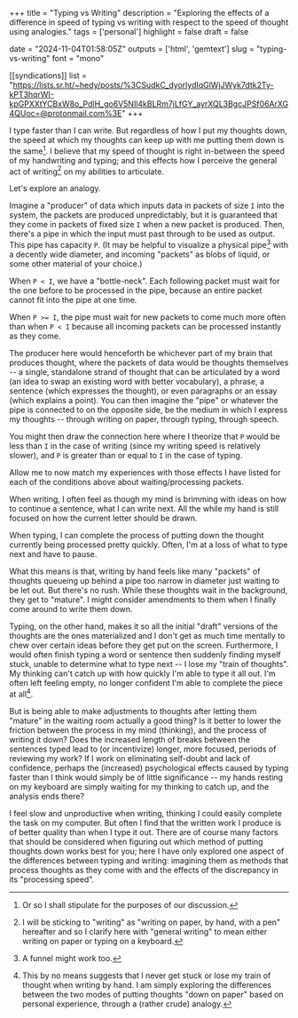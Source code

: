 +++
title = "Typing vs Writing"
description = "Exploring the effects of a difference in speed of typing vs writing with respect to the speed of thought using analogies."
tags = ['personal']
highlight = false
draft = false

date = "2024-11-04T01:58:05Z"
outputs = ['html', 'gemtext']
slug = "typing-vs-writing"
font = "mono"

[[syndications]]
list = "https://lists.sr.ht/~hedy/posts/%3CSudkC_dyorlydIqGlWjJWyk7dtk2Ty-kPT3hqrWI-kpGPXXtYCBxW8o_PdlH_go6V5NIl4kBLRm7jLfGY_ayrXQL3BgcJPSf06ArXG4QUoc=@protonmail.com%3E"
+++

I type faster than I can write. But regardless of how I put my thoughts down, the speed at which my thoughts can keep up with me putting them down is the same[^speed]. I believe that my speed of thought is right in-between the speed of my handwriting and typing; and this effects how I perceive the general act of writing[^writing] on my abilities to articulate.

[^speed]: Or so I shall stipulate for the purposes of our discussion.
[^writing]: I will  be sticking to "writing" as "writing on paper, by hand, with a pen" hereafter and so I clarify here with "general writing" to mean either writing on paper or typing on a keyboard.

Let's explore an analogy.

Imagine a "producer" of data which inputs data in packets of size `I` into the system, the packets are produced unpredictably, but it is guaranteed that they come in packets of fixed size `I` when a new packet is produced. Then, there's a pipe in which the input must past through to be used as output. This pipe has capacity `P`. (It may be helpful to visualize a physical pipe[^pipe] with a decently wide diameter, and incoming "packets" as blobs of liquid, or some other material of your choice.)

[^pipe]: A funnel might work too.

When `P < I`, we have a "bottle-neck". Each following packet must wait for the one before to be processed in the pipe, because an entire packet cannot fit into the pipe at one time.

When `P >= I`, the pipe must wait for new packets to come much more often than when `P < I` because all incoming packets can be processed instantly as they come.

The producer here would henceforth be whichever part of my brain that produces thought, where the packets of data would be thoughts themselves -- a single, standalone strand of thought that can be articulated by a word (an idea to swap an existing word with better vocabulary), a phrase, a sentence (which expresses the thought), or even paragraphs or an essay (which explains a point). You can then imagine the "pipe" or whatever the pipe is connected to on the opposite side, be the medium in which I express my thoughts -- through writing on paper, through typing, through speech.

You might then draw the connection here where I theorize that `P` would be less than `I` in the case of writing (since my writing speed is relatively slower), and `P` is greater than or equal to `I` in the case of typing.

Allow me to now match my experiences with those effects I have listed for each of the conditions above about waiting/processing packets.

When writing, I often feel as though my mind is brimming with ideas on how to continue a sentence, what I can write next. All the while my hand is still focused on how the current letter should be drawn.

When typing, I can complete the process of putting down the thought currently being processed pretty quickly. Often, I'm at a loss of what to type next and have to pause.

What this means is that, writing by hand feels like many "packets" of thoughts queueing up behind a pipe too narrow in diameter just waiting to be let out. But there's no rush. While these thoughts wait in the background, they get to "mature". I might consider amendments to them when I finally come around to write them down.

Typing, on the other hand, makes it so all the initial "draft" versions of the thoughts are the ones materialized and I don't get as much time mentally to chew over certain ideas before they get put on the screen. Furthermore, I would often finish typing a word or sentence then suddenly finding myself stuck, unable to determine what to type next -- I lose my "train of thoughts". My thinking can't catch up with how quickly I'm able to type it all out. I'm often left feeling empty, no longer confident I'm able to complete the piece at all[^empty].

[^empty]: This by no means suggests that I never get stuck or lose my train of thought when writing by hand. I am simply exploring the differences between the two modes of putting thoughts "down on paper" based on personal experience, through a (rather crude) analogy.

But is being able to make adjustments to thoughts after letting them "mature" in the waiting room actually a good thing? Is it better to lower the friction between the process in my mind (thinking), and the process of writing it down? Does the increased length of breaks between the sentences typed lead to (or incentivize) longer, more focused, periods of reviewing my work? If I work on eliminating self-doubt and lack of confidence, perhaps the (increased) psychological effects caused by typing faster than I think would simply be of little significance -- my hands resting on my keyboard are simply waiting for my thinking to catch up, and the analysis ends there?

I feel slow and unproductive when writing, thinking I could easily complete the task on my computer. But often I find that the written work I produce is of better quality than when I type it out. There are of course many factors that should be considered when figuring out which method of putting thoughts down works best for you; here I have only explored one aspect of the differences between typing and writing: imagining them as methods that process thoughts as they come with and the effects of the discrepancy in its "processing speed".

